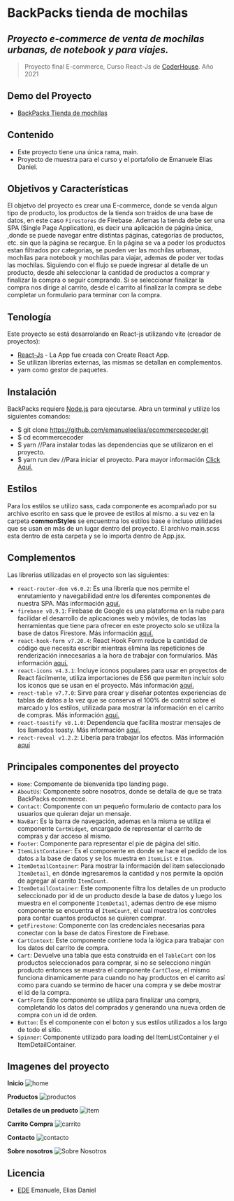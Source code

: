 # BackPacks tienda de mochilas
## _Proyecto e-commerce de venta de mochilas urbanas, de notebook y para viajes._
> Proyecto final E-commerce, Curso React-Js de [CoderHouse](https://www.coderhouse.com/). Año 2021 


## Demo del Proyecto
- [BackPacks Tienda de mochilas](https://backpacks-ecommerce.netlify.app/)

## Contenido
- Este proyecto tiene una única rama, main.
- Proyecto de muestra para el curso y el portafolio de Emanuele Elias Daniel.

## Objetivos y Características
El objetvo del proyecto es crear una E-commerce, donde se venda algun tipo de producto, los productos de la tienda son traidos de una base de datos, en este caso `Firestores` de Firebase. Ademas la tienda debe ser una SPA (Single Page Application), es decir una aplicación de página única, ,donde se puede navegar entre distintas páginas, categorías de productos, etc. sin que la página se recargue.
En la página se va a poder los productos estan filtrados por categorias, se pueden ver las mochilas urbanas, mochilas para notebook y mochilas para viajar, ademas de poder ver todas las mochilas. Siguiendo con el flujo se puede ingresar al detalle de un producto, desde ahi seleccionar la cantidad de productos a comprar y finalizar la compra o seguir comprando. Si se seleccionar finalizar la compra nos dirige al carrito, desde el carrito al finalizar la compra se debe completar un formulario para terminar con la compra.

## Tenología
Este proyecto se está desarrolando en React-js utilizando vite (creador de proyectos):

- [React-Js](https://create-react-app.dev/) - La App fue creada con Create React App.
- Se utilizan librerías externas, las mismas se detallan en complementos.
- yarn como gestor de paquetes.

## Instalación
BackPacks requiere [Node.js](https://nodejs.org/en/) para ejecutarse.
Abra un terminal y utilize los siguientes comandos:

- $ git clone https://github.com/emanueleelias/ecommercecoder.git
- $ cd ecommercecoder
- $ yarn //Para instalar todas las dependencias que se utilizaron en el proyecto.
- $ yarn run dev  //Para iniciar el proyecto.
Para mayor información [Click Aquí.](https://docs.github.com/es/repositories/creating-and-managing-repositories/cloning-a-repository)

## Estilos
Para los estilos se utilizo sass, cada componente es acompañado por su archivo escrito en sass que le provee de estilos al mismo. a su vez en la carpeta **commonStyles** se encuentrna los estilos base e incluso utilidades que se usan en más de un lugar dentro del proyecto. El archivo main.scss esta dentro de esta carpeta y se lo importa dentro de App.jsx.

## Complementos
Las librerias utilizadas en el proyecto son las siguientes:

- `react-router-dom v6.0.2`: Es una librería que nos permite el enrutamiento y navegabilidad entre los diferentes componentes de nuestra SPA. Más información [aquí.](https://v5.reactrouter.com/web/guides/quick-start)
- `firebase v8.9.1`: Firebase de Google es una plataforma en la nube para facilidar el desarrollo de aplicaciones web y móviles, de todas las herramientas que tiene para ofrecer en este proyecto solo se utiliza la base de datos Firestore. Más información [aquí.](https://firebase.google.com/)
- `react-hook-form v7.20.4`: React Hook Form reduce la cantidad de código que necesita escribir mientras elimina las repeticiones de renderización innecesarias a la hora de trabajar con formularios. Más información [aquí.](https://react-hook-form.com/)
- `react-icons v4.3.1`: Incluye íconos populares para usar en proyectos de React fácilmente, utiliza importaciones de ES6 que permiten incluir solo los íconos que se usan en el proyecto. Más información [aquí.](http://react-icons.github.io/react-icons/)
- `react-table v7.7.0`: Sirve para crear y diseñar potentes experiencias de tablas de datos a la vez que se conserva el 100% de control sobre el marcado y los estilos, utilizada para mostrar la información en el carrito de compras. Más información [aquí.](https://react-table.tanstack.com/)
- `react-toastify v8.1.0`: Dependencia que facilita mostrar mensajes de los llamados toasty. Más información [aquí.](https://fkhadra.github.io/react-toastify/introduction)
- `react-reveal v1.2.2`: Liberia para trabajar los efectos. Más información [aquí](https://www.react-reveal.com/)

## Principales componentes del proyecto

- `Home`: Compomente de bienvenida tipo landing page.
- `AboutUs`: Componente sobre nosotros, donde se detalla de que se trata BackPacks ecommerce.
- `Contact`: Componente con un pequeño formulario de contacto para los usuarios que quieran dejar un mensaje.
- `NavBar`: Es la barra de navegación, ademas en la misma se utiliza el componente `CartWidget`, encargado de representar el carrito de compras y dar acceso al mismo.
- `Footer`: Componente para representar el pie de página del sitio.
- `ItemListContainer`: Es el componente en donde se hace el pedido de los datos a la base de datos y se los muestra en `ItemList` e `Item`.
- `ItemDetailContainer`: Para mostrar la información del item seleccionado `ItemDetail`, en  dónde ingresaremos la cantidad y nos permite la opción de agregar al carrito `ItemCount`.
- `ItemDetailContainer`: Este componente filtra los detalles de un producto seleccionado por id de un producto desde la base de datos y luego los muestra en el componente `ItemDetail`, ademas dentro de ese mismo componente se encuentra el `ItemCount`, el cual muestra los controles para contar cuantos productos se quieren comprar.
- `getFirestone`: Componente con las credenciales necesarias para conectar con la base de datos Firestore de Firebase.
- `CartContext`: Este componente contiene toda la lógica para trabajar con los datos del carrito de compra.
- `Cart`: Devuelve una tabla que esta construida en el `TableCart` con los productos seleccionados para comprar, si no se selecciono ningún producto entonces se muestra el componente `CartClose`, el mismo funciona dinamicamente para cuando no hay productos en el carrito así como para cuando se termino de hacer una compra y se debe mostrar el id de la compra. 
- `CartForm`: Este componente se utiliza para finalizar una compra, completando los datos del comprados y generando una nueva orden de compra con un id de orden.
- `Button`: Es el componente con el boton y sus estilos utilizados a los largo de todo el sitio.
- `Spinner`: Componente utilizado para loading del ItemListContainer y el ItemDetailContainer.

## Imagenes del proyecto
**Inicio**
![home](https://i.ibb.co/qpB8qLt/inicio.gif)

**Productos**
![productos](https://i.ibb.co/528DvbH/Productos.gif)

**Detalles de un producto**
![item](https://i.ibb.co/h8CYTXD/Detalles-Producto.gif)

**Carrito Compra**
![carrito](https://i.ibb.co/4fCvMNX/carrito.gif)

**Contacto**
![contacto](https://i.ibb.co/nCfNS19/Contacto.gif)

**Sobre nosotros**
![Sobre Nosotros](https://i.ibb.co/7vvJVdh/Sobre-Nosotros.gif)

## Licencia
- [EDE](https://www.linkedin.com/in/eliasdanielemanuele/)
Emanuele, Elias Daniel


